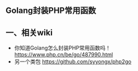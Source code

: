 ## Golang封装PHP常用函数

## 一、相关wiki
* 你知道Golang怎么封装PHP常用函数吗！https://www.php.cn/be/go/487990.html
* 另一个类包 https://github.com/syyongx/php2go